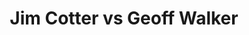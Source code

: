 ---
title: Jim Cotter vs Geoff Walker
player1:
  name: Cotter, Jim
  percent: 82
  wins: 2
  losses: 3
player2:
  name: Walker, Geoff
  percent: 85
  wins: 3
  losses: 2
games:
- player1:
    team: BC
    position: Fourth
    percent: 73
    win: 0
    loss: 1
  player2:
    team: NL
    position: Lead
    percent: 79
    win: 1
    loss: 0
  event: Brier
  year: 2012
  draw: Round Robin(10)
  score: BC 6 - NL 8
- player1:
    team: BC
    position: Fourth
    percent: 95
    win: 1
    loss: 0
  player2:
    team: NL
    position: Lead
    percent: 83
    win: 0
    loss: 1
  event: Brier
  year: 2014
  draw: Round Robin(11)
  score: NL 3 - BC 5
- player1:
    team: BC
    position: Fourth
    percent: 84
    win: 1
    loss: 0
  player2:
    team: NL
    position: Lead
    percent: 90
    win: 0
    loss: 1
  event: Brier
  year: 2015
  draw: Round Robin(6)
  score: BC 6 - NL 3
- player1:
    team: BC
    position: Fourth
    percent: 88
    win: 0
    loss: 1
  player2:
    team: NL
    position: Lead
    percent: 91
    win: 1
    loss: 0
  event: Brier
  year: 2017
  draw: Round Robin(12)
  score: BC 4 - NL 5
- player1:
    team: BC
    position: Fourth
    percent: 69
    win: 0
    loss: 1
  player2:
    team: CA
    position: Lead
    percent: 83
    win: 1
    loss: 0
  event: Brier
  year: 2019
  draw: Round Robin(6)
  score: BC 4 - CA 10
- player1:
    team: Morr
    position: Third
    percent: 81
    win: 0
    loss: 1
  player2:
    team: Gush
    position: Lead
    percent: 85
    win: 1
    loss: 0
  event: Trials (Men)
  year: 2017
  draw: Round Robin(6)
  score: Gush 8 - Morr 6
---